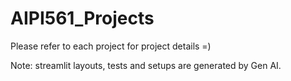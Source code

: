 # AIPI561_Projects

Please refer to each project for project details =)

Note: streamlit layouts, tests and setups are generated by Gen AI.